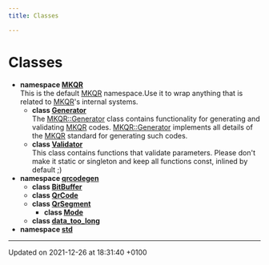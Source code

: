 ```yaml
---
title: Classes

---
```


# Classes




* **namespace [MKQR](/Namespaces/namespace_m_k_q_r.md)** <br>This is the default [MKQR]() namespace.Use it to wrap anything that is related to [MKQR]()'s internal systems. 
    * **class [Generator](/Classes/class_m_k_q_r_1_1_generator.md)** <br>The [MKQR::Generator]() class contains functionality for generating and validating [MKQR](/Namespaces/namespace_m_k_q_r.md) codes. [MKQR::Generator]() implements all details of the [MKQR](/Namespaces/namespace_m_k_q_r.md) standard for generating such codes. 
    * **class [Validator](/Classes/class_m_k_q_r_1_1_validator.md)** <br>This class contains functions that validate parameters. Please don't make it static or singleton and keep all functions const, inlined by default ;) 
* **namespace [qrcodegen](/Namespaces/namespaceqrcodegen.md)** 
    * **class [BitBuffer](/Classes/classqrcodegen_1_1_bit_buffer.md)** 
    * **class [QrCode](/Classes/classqrcodegen_1_1_qr_code.md)** 
    * **class [QrSegment](/Classes/classqrcodegen_1_1_qr_segment.md)** 
        * **class [Mode](/Classes/classqrcodegen_1_1_qr_segment_1_1_mode.md)** 
    * **class [data_too_long](/Classes/classqrcodegen_1_1data__too__long.md)** 
* **namespace [std](/Namespaces/namespacestd.md)** 



-------------------------------

Updated on 2021-12-26 at 18:31:40 +0100
